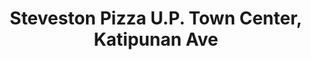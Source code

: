 ---
addr: ' U.P. Town Center, Katipunan Ave'
city: Quezon City
country: Philippines
description: U.P. Town Center, Katipunan Ave Quezon City Quezon City
id: 525e653811d26d68dc591a8d
lat: 14.649644830267244
lng: 121.0744571454287
title: Steveston Pizza U.P. Town Center, Katipunan Ave
venue: Steveston Pizza
---
